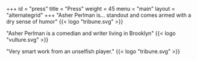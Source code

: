 +++
id = "press"
title = "Press"
weight = 45
menu = "main"
layout = "alternategrid"
+++
"Asher Perlman is… standout and comes armed with a dry sense of humor" {{<  logo "tribune.svg" >}}

"Asher Perlman is a comedian and writer living in Brooklyn" {{<  logo "vulture.svg" >}}

"Very smart work from an unselfish player." {{<  logo "tribune.svg" >}}